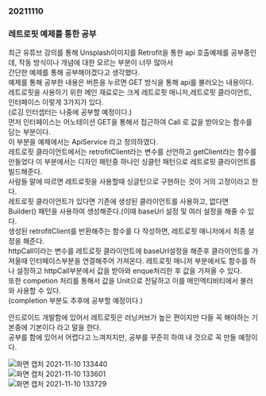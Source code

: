 ### 20211110  

### 레트로핏 예제를 통한 공부  

최근 유튜브 강의를 통해 Unsplash이미지를 Retrofit을 통한 api 호출예제를 공부중인데, 작동 방식이나 개념에 대한 모르는 부분이 너무 많아서  
간단한 예제를 통해 공부해야겠다고 생각했다.  
예제를 통해 공부한 내용은 버튼을 누르면 GET 방식을 통해 api를 불러오는 내용이다.  
레트로핏을 사용하기 위한 메인 재료로는 크게 레트로핏 매니저,레트로핏 클라이언트, 인터페이스 이렇게 3가지가 있다.  
(로깅 인터셉터는 나중에 공부할 예정이다.)  
먼저 인터페이스는 어노테이션 GET을 통해서 접근하여 Call<JsonElement> 로 값을 받아오는 함수를 담는 부분이다.  
이 부분을 예제에서는 ApiService 라고 정의하였다.  
레트로핏 클라이언트에서는 retrofitClient라는 변수를 선언하고 getClient라는 함수를 만들었다 이 부분에서는 디자인 패턴중 하나인 싱클턴 패턴으로 레트로핏 클라이언트를 빌드해준다.  
사람들 말에 따르면 레트로핏을 사용할때 싱글턴으로 구현하는 것이 거의 고정이라고 한다.  
레트로핏 클라이언트가 있다면 기존에 생성된 클라이언트를 사용하고, 없다면 Builder() 패턴을 사용하여 생성해준다.(이때 baseUrl 설정 및 여러 설정을 해줄 수 있다.  
생성된 retrofitClient를 반환해주는 함수를 다 작성하면, 레트로핏 매니저에서 최종 설정을 해준다.  
httpCall이라는 변수를 레트로핏 클라이언트에 baseUrl설정을 해준후 클라이언트를 가져올때 인터페이스부분을 연결해주어 가져온다. 
레트로핏 매니저 부분에서도 함수를 하나 설정하고 httpCall부분에서 값을 받아와 enque처리한 후 값을 가져올 수 있다.  
또한 competion 처리를 통해서 값을 Unit으로 전달하고 이를 메인엑티비티에서 불러와 사용할 수 있다.  
(completion 부분도 추후에 공부할 예정이다.)  
  
안드로이드 개발함에 있어서 레트로핏은 러닝커브가 높은 편이지만 다들 꼭 해야하는 기본중에 기본이다 라고 말을 한다.   
공부를 함에 있어서 어렵다고 느껴지지만, 공부를 꾸준히 하여 내 것으로 꼭 만들 예정이다.

  
![화면 캡처 2021-11-10 133440](https://user-images.githubusercontent.com/59447235/141050466-e053cfe4-fbb0-40e8-9ee1-6bcb5d82c4b4.jpg)  
![화면 캡처 2021-11-10 133601](https://user-images.githubusercontent.com/59447235/141050533-83f6d853-c6fd-4d85-b9f0-32ddc8bc7c40.jpg)  
![화면 캡처 2021-11-10 133729](https://user-images.githubusercontent.com/59447235/141050670-1f60e617-edf6-4971-a4b1-1799cf7d144b.jpg)
